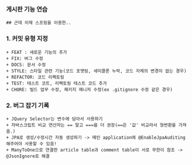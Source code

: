 ### 게시판 기능 연습
    ## 근데 이제 스프링을 이용한..


### 1. 커밋 유형 지정
    + FEAT : 새로운 기능의 추가
    + FIX: 버그 수정
    + DOCS: 문서 수정
    + STYLE: 스타일 관련 기능(코드 포맷팅, 세미콜론 누락, 코드 자체의 변경이 없는 경우)
    + REFACTOR: 코드 리펙토링
    + TEST: 테스트 코트, 리펙토링 테스트 코드 추가
    + CHORE: 빌드 업무 수정, 패키지 매니저 수정(ex .gitignore 수정 같은 경우)

### 2. 버그 잡기 기록
    + JQuery Selector는 변수에 담아서 사용하기
    + 자바스크립트 비교 연산자는 == 말고 ===을 더 권장(==은 '값' 비교라서 형변환을 가져옴.)
    + JPA로 생성/수정시간 자동 생성하기 -> 메인 application에 @EnableJpaAuditing 해주어야 사용할 수 있음!
    + ManyToOne으로 연결한 article table과 comment table이 서로 무한이 참조 -> @JsonIgnore로 해결

